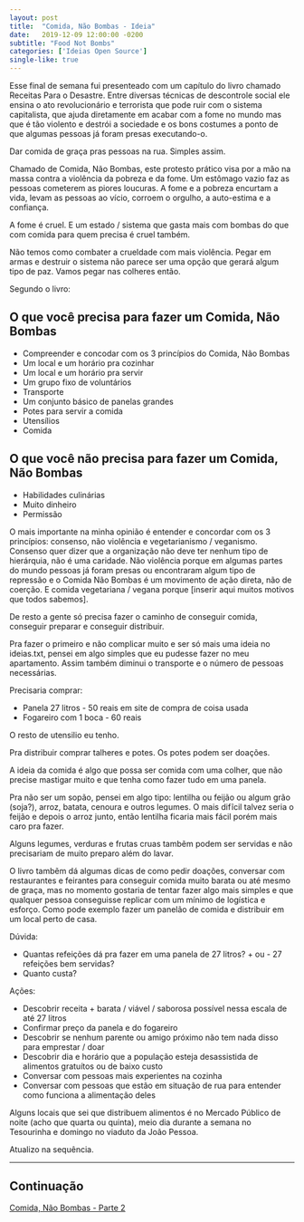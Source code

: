 ```yaml
---
layout: post
title:  "Comida, Não Bombas - Ideia"
date:   2019-12-09 12:00:00 -0200
subtitle: "Food Not Bombs"
categories: ['Ideias Open Source']
single-like: true
---
```


Esse final de semana fui presenteado com um capítulo do livro chamado Receitas Para o Desastre. Entre diversas técnicas de descontrole social ele ensina o ato revolucionário e terrorista que pode ruir com o sistema capitalista, que ajuda diretamente em acabar com a fome no mundo mas que é tão violento e destrói a sociedade e os bons costumes a ponto de que algumas pessoas já foram presas executando-o.

Dar comida de graça pras pessoas na rua. Simples assim.

Chamado de Comida, Não Bombas, este protesto prático visa por a mão na massa contra a violência da pobreza e da fome. Um estômago vazio faz as pessoas cometerem as piores loucuras. A fome e a pobreza encurtam a vida, levam as pessoas ao vício, corroem o orgulho, a auto-estima e a confiança.

A fome é cruel. E um estado / sistema que gasta mais com bombas do que com comida para quem precisa é cruel também.

Não temos como combater a crueldade com mais violência. Pegar em armas e destruir o sistema não parece ser uma opção que gerará algum tipo de paz. Vamos pegar nas colheres então. 

Segundo o livro:

## O que você precisa para fazer um Comida, Não Bombas

- Compreender e concodar com os 3 princípios do Comida, Não Bombas
- Um local e um horário pra cozinhar
- Um local e um horário pra servir
- Um grupo fixo de voluntários
- Transporte
- Um conjunto básico de panelas grandes
- Potes para servir a comida
- Utensílios
- Comida

## O que você não precisa para fazer um Comida, Não Bombas

- Habilidades culinárias
- Muito dinheiro
- Permissão

O mais importante na minha opinião é entender e concordar com os 3 princípios: consenso, não violência e vegetarianismo / veganismo. Consenso quer dizer que a organização não deve ter nenhum tipo de hierárquia, não é uma caridade. Não violência porque em algumas partes do mundo pessoas já foram presas ou encontraram algum tipo de repressão e o Comida Não Bombas é um movimento de ação direta, não de coerção. E comida vegetariana / vegana porque [inserir aqui muitos motivos que todos sabemos].

De resto a gente só precisa fazer o caminho de conseguir comida, conseguir preparar e conseguir distribuir.

Pra fazer o primeiro e não complicar muito e ser só mais uma ideia no ideias.txt, pensei em algo simples que eu pudesse fazer no meu apartamento. Assim também diminui o transporte e o número de pessoas necessárias.

Precisaria comprar:

- Panela 27 litros - 50 reais em site de compra de coisa usada
- Fogareiro com 1 boca - 60 reais

O resto de utensilio eu tenho.

Pra distribuir comprar talheres e potes. Os potes podem ser doações.

A ideia da comida é algo que possa ser comida com uma colher, que não precise mastigar muito e que tenha como fazer tudo em uma panela.

Pra não ser um sopão, pensei em algo tipo: lentilha ou feijão ou algum grão (soja?), arroz, batata, cenoura e outros legumes. O mais difĩcil talvez seria o feijão e depois o arroz junto, então lentilha ficaria mais fácil porém mais caro pra fazer.

Alguns legumes, verduras e frutas cruas tambẽm podem ser servidas e não precisariam de muito preparo além do lavar.

O livro tambẽm dá algumas dicas de como pedir doações, conversar com restaurantes e feirantes para conseguir comida muito barata ou até mesmo de graça, mas no momento gostaria de tentar fazer algo mais simples e que qualquer pessoa conseguisse replicar com um mínimo de logística e esforço. Como pode exemplo fazer um panelão de comida e distribuir em um local perto de casa.


Dúvida:

- Quantas refeições dá pra fazer em uma panela de 27 litros? + ou - 27 refeições bem servidas?
- Quanto custa?

Ações:

- Descobrir receita + barata / viável / saborosa possível nessa escala de até 27 litros
- Confirmar preço da panela e do fogareiro
- Descobrir se nenhum parente ou amigo próximo não tem nada disso para emprestar / doar
- Descobrir dia e horário que a população esteja desassistida de alimentos gratuítos ou de baixo custo
- Conversar com pessoas mais experientes na cozinha
- Conversar com pessoas que estão em situação de rua para entender como funciona a alimentação deles

Alguns locais que sei que distribuem alimentos é no Mercado Público de noite (acho que quarta ou quinta), meio dia durante a semana no Tesourinha e domingo no viaduto da João Pessoa.

Atualizo na sequência.

---

## Continuação

[Comida, Não Bombas - Parte 2](https://lucasinocente.com/ideias%20open%20source/2020/02/13/food-not-bombs-porto-alegre-parte-2.html)
